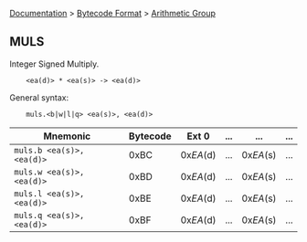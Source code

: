 [Documentation](../../README.md) > [Bytecode Format](../README.md) > [Arithmetic Group](../InstructionsArithmetic.md)

## MULS

Integer Signed Multiply.

        <ea(d)> * <ea(s)> -> <ea(d)>

General syntax:

        muls.<b|w|l|q> <ea(s)>, <ea(d)>

| Mnemonic | Bytecode | Ext 0 | ... | ... | ... |
| - | - | - | - | - | - |
| `muls.b <ea(s)>, <ea(d)>` | 0xBC | 0x*EA*(d) | ... | 0x*EA*(s) | ... |
| `muls.w <ea(s)>, <ea(d)>` | 0xBD | 0x*EA*(d) | ... | 0x*EA*(s) | ... |
| `muls.l <ea(s)>, <ea(d)>` | 0xBE | 0x*EA*(d) | ... | 0x*EA*(s) | ... |
| `muls.q <ea(s)>, <ea(d)>` | 0xBF | 0x*EA*(d) | ... | 0x*EA*(s) | ... |
